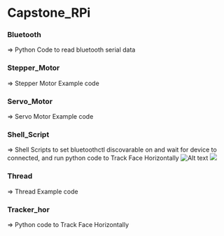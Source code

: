 # Capstone_RPi
### Bluetooth
=> Python Code to read bluetooth serial data


### Stepper_Motor
=> Stepper Motor Example code


### Servo_Motor
=> Servo Motor Example code


### Shell_Script
=> Shell Scripts to set bluetoothctl discovarable on and wait for device to connected, and run python code to Track Face Horizontally
![Alt text](./i#6_C.svg)
<img src="./i#6_C.svg">


### Thread
=> Thread Example code


### Tracker_hor
=> Python code to Track Face Horizontally
